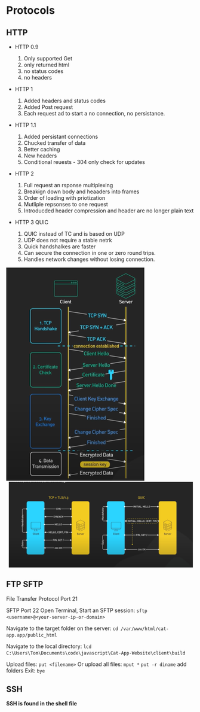 # Protocols

## HTTP

- HTTP 0.9

  1. Only supported Get
  2. only returned html
  3. no status codes
  4. no headers

- HTTP 1

  1. Added headers and status codes
  2. Added Post request
  3. Each request ad to start a no connection, no persistance.

- HTTP 1.1

  1. Added persistant connections
  2. Chucked transfer of data
  3. Better caching
  4. New headers
  5. Conditional reuests - 304 only check for updates

- HTTP 2

  1. Full request an rsponse multiplexing
  2. Breakign down body and heaaders into frames
  3. Order of loading with priotization
  4. Mutliple repsonses to one request
  5. Introducded header compression and header are no longer plain text

- HTTP 3 QUIC
  1. QUIC instead of TC and is based on UDP
  2. UDP does not require a stable netrk
  3. Quick handshalkes are faster
  4. Can secure the connection in one or zero round trips.
  5. Handles network changes without losing connection.

![alt text](./images/image.png)
![alt text](./images/image-1.png)

## FTP SFTP

File Transfer Protocol
Port 21

SFTP Port 22
Open Terminal, Start an SFTP session:
`sftp <username>@<your-server-ip-or-domain>`

Navigate to the target folder on the server:
`cd /var/www/html/cat-app.app/public_html`

Navigate to the local directory:
`lcd C:\Users\Tom\Documents\code\javascript\Cat-App-Website\client\build`

Upload files: `put <filename>`
Or upload all files: `mput *`
`put -r diname` add folders
Exit: `bye`

## SSH

**SSH is found in the shell file**
